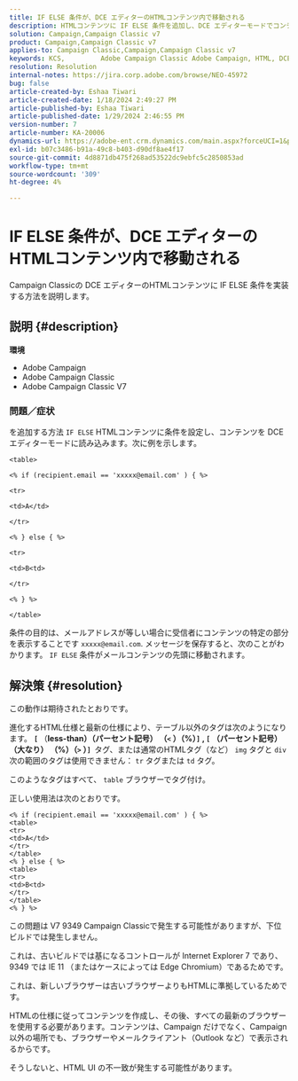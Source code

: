```yaml
---
title: IF ELSE 条件が、DCE エディターのHTMLコンテンツ内で移動される
description: HTMLコンテンツに IF ELSE 条件を追加し、DCE エディターモードでコンテンツを読み込む方法を説明します。
solution: Campaign,Campaign Classic v7
product: Campaign,Campaign Classic v7
applies-to: Campaign Classic,Campaign,Campaign Classic v7
keywords: KCS, ​​​​​​ ​ ​ ​ ​ ​ ​ ​ ​Adobe Campaign Classic Adobe Campaign, HTML, DCE Editor, トラブルシューティング，V7 9349
resolution: Resolution
internal-notes: https://jira.corp.adobe.com/browse/NEO-45972
bug: false
article-created-by: Eshaa Tiwari
article-created-date: 1/18/2024 2:49:27 PM
article-published-by: Eshaa Tiwari
article-published-date: 1/29/2024 2:46:55 PM
version-number: 7
article-number: KA-20006
dynamics-url: https://adobe-ent.crm.dynamics.com/main.aspx?forceUCI=1&pagetype=entityrecord&etn=knowledgearticle&id=81d16bc2-10b6-ee11-a569-6045bd006b3d
exl-id: b07c3486-b91a-49c8-b403-d90df8ae4f17
source-git-commit: 4d8871db475f268ad53522dc9ebfc5c2850853ad
workflow-type: tm+mt
source-wordcount: '309'
ht-degree: 4%

---
```


# IF ELSE 条件が、DCE エディターのHTMLコンテンツ内で移動される


Campaign Classicの DCE エディターのHTMLコンテンツに IF ELSE 条件を実装する方法を説明します。

## 説明 {#description}


<b>環境</b>

- Adobe Campaign
- Adobe Campaign Classic
- Adobe Campaign Classic V7


### <b>問題／症状</b>

を追加する方法 `IF ELSE` HTMLコンテンツに条件を設定し、コンテンツを DCE エディターモードに読み込みます。次に例を示します。


```
<table>

<% if (recipient.email == 'xxxxx@email.com' ) { %>

<tr>

<td>A</td>

</tr>

<% } else { %>

<tr>

<td>B<td>

</tr>

<% } %>

</table>
```


条件の目的は、メールアドレスが等しい場合に受信者にコンテンツの特定の部分を表示することです `xxxxx@email.com`. メッセージを保存すると、次のことがわかります。 `IF ELSE` 条件がメールコンテンツの先頭に移動されます。


## 解決策 {#resolution}


この動作は期待されたとおりです。

進化するHTML仕様と最新の仕様により、テーブル以外のタグは次のようになります。 <b>`[` </b>（<b>less-than）（パーセント記号） （`<` ）（%）`]` , `[` （パーセント記号）（大なり） （%）（`>` ）`]`  </b>タグ、または通常のHTMLタグ（など） `img` タグと `div` 次の範囲のタグは使用できません： `tr` タグまたは `td` タグ。

このようなタグはすべて、 `table` ブラウザーでタグ付け。

正しい使用法は次のとおりです。


```
<% if (recipient.email == 'xxxxx@email.com' ) { %>
<table>
<tr>
<td>A</td>
</tr>
</table>
<% } else { %>
<table>
<tr>
<td>B<td>
</tr>
</table>
<% } %>
```


この問題は V7 9349 Campaign Classicで発生する可能性がありますが、下位ビルドでは発生しません。

これは、古いビルドでは基になるコントロールが Internet Explorer 7 であり、9349 では IE 11 （またはケースによっては Edge Chromium）であるためです。

これは、新しいブラウザーは古いブラウザーよりもHTMLに準拠しているためです。

HTMLの仕様に従ってコンテンツを作成し、その後、すべての最新のブラウザーを使用する必要があります。コンテンツは、Campaign だけでなく、Campaign 以外の場所でも、ブラウザーやメールクライアント（Outlook など）で表示されるからです。

そうしないと、HTML UI の不一致が発生する可能性があります。
